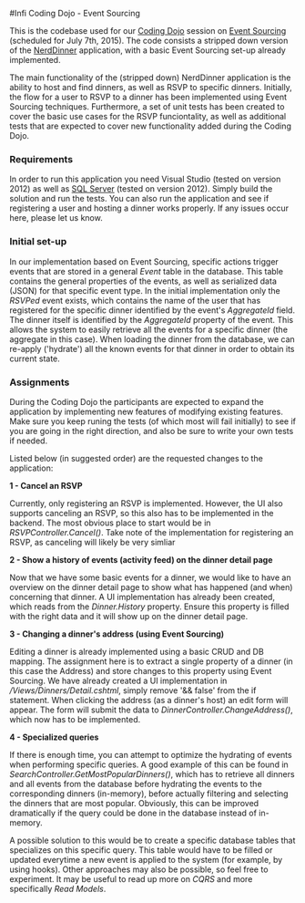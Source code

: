 #Infi Coding Dojo - Event Sourcing

This is the codebase used for our [Coding Dojo](http://code.joejag.com/2009/the-coding-dojo.html) session on [Event Sourcing](https://msdn.microsoft.com/en-us/library/jj591559.aspx) (scheduled for July 7th, 2015). The code consists a stripped down version of the [NerdDinner](http://www.nerddinner.com) application, with a basic Event Sourcing set-up already implemented.

The main functionality of the (stripped down) NerdDinner application is the ability to host and find dinners, as well as RSVP to specific dinners. Initially, the flow for a user to RSVP to a dinner has been implemented using Event Sourcing techniques. Furthermore, a set of unit tests has been created to cover the basic use cases for the RSVP funciontality, as well as additional tests that are expected to cover new functionality added during the Coding Dojo.

### Requirements

In order to run this application you need Visual Studio (tested on version 2012) as well as [SQL Server](http://www.hanselman.com/blog/DownloadSQLServerExpress.aspx) (tested on version 2012). Simply build the solution and run the tests. You can also run the application and see if registering a user and hosting a dinner works properly. If any issues occur here, please let us know.

### Initial set-up ###

In our implementation based on Event Sourcing, specific actions trigger events that are stored in a general *Event* table in the database. This table contains the general properties of the events, as well as serialized data (JSON) for that specific event type. In the initial implementation only the *RSVPed* event exists, which contains the name of the user that has registered for the specific dinner identified by the event's *AggregateId* field. The dinner itself is identified by the *AggregateId* property of the event. This allows the system to easily retrieve all the events for a specific dinner (the aggregate in this case). When loading the dinner from the database, we can re-apply ('hydrate') all the known events for that dinner in order to obtain its current state. 

### Assignments

During the Coding Dojo the participants are expected to expand the application by implementing new features of modifying existing features. Make sure you keep runing the tests (of which most will fail initially) to see if you are going in the right direction, and also be sure to write your own tests if needed. 

Listed below (in suggested order) are the requested changes to the application:

**1 - Cancel an RSVP**

Currently, only registering an RSVP is implemented. However, the UI also supports canceling an RSVP, so this also has to be implemented in the backend. The most obvious place to start would be in *RSVPController.Cancel()*. Take note of the implementation for registering an RSVP, as canceling will likely be very simliar
    
**2 - Show a history of events (activity feed) on the dinner detail page**

Now that we have some basic events for a dinner, we would like to have an overview on the dinner detail page to show what has happened (and when) concerning that dinner. A UI implementation has already been created, which reads from the *Dinner.History* property. Ensure this property is filled with the right data and it will show up on the dinner detail page.

**3 - Changing a dinner's address (using Event Sourcing)**

Editing a dinner is already implemented using a basic CRUD and DB mapping. The assignment here is to extract a single property of a dinner (in this case the Address) and store changes to this property using Event Sourcing. We have already created a UI implementation in */Views/Dinners/Detail.cshtml*, simply remove '&& false' from the if statement. When clicking the address (as a dinner's host) an edit form will appear. The form will submit the data to *DinnerController.ChangeAddress()*, which now has to be implemented.

**4 - Specialized queries**

If there is enough time, you can attempt to optimize the hydrating of events when performing specific queries. A good example of this can be found in *SearchController.GetMostPopularDinners()*, which has to retrieve all dinners and all events from the database before hydrating the events to the corresponding dinners (in-memory), before actually filtering and selecting the dinners that are most popular. Obviously, this can be improved dramatically if the query could be done in the database instead of in-memory. 

A possible solution to this would be to create a specific database tables that specializes on this specific query. This table would have to be filled or updated everytime a new event is applied to the system (for example, by using hooks). Other approaches may also be possible, so feel free to experiment. It may be useful to read up more on *CQRS* and more specifically *Read Models*.